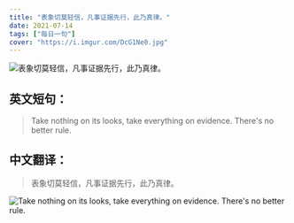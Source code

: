 ```yaml
---
title: "表象切莫轻信，凡事证据先行，此乃真律。"
date: 2021-07-14
tags: ["每日一句"]
cover: "https://i.imgur.com/DcG1Ne0.jpg"
---
```


![表象切莫轻信，凡事证据先行，此乃真律。](https://i.imgur.com/WLph9Fr.jpg)

## 英文短句：
> Take nothing on its looks, take everything on evidence. There's no better rule.

<!--more-->

## 中文翻译：
> 表象切莫轻信，凡事证据先行，此乃真律。

![Take nothing on its looks, take everything on evidence. There's no better rule.](https://i.imgur.com/DYxXxbV.jpg)

